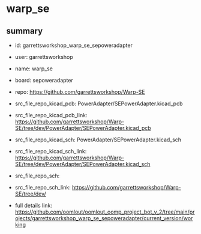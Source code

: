 # warp_se
 
## summary 
* id: garrettsworkshop_warp_se_sepoweradapter
* user: garrettsworkshop
* name: warp_se
* board: sepoweradapter
* repo: https://github.com/garrettsworkshop/Warp-SE
* src_file_repo_kicad_pcb: PowerAdapter/SEPowerAdapter.kicad_pcb
* src_file_repo_kicad_pcb_link: https://github.com/garrettsworkshop/Warp-SE/tree/dev/PowerAdapter/SEPowerAdapter.kicad_pcb
* src_file_repo_kicad_sch: PowerAdapter/SEPowerAdapter.kicad_sch
* src_file_repo_kicad_sch_link: https://github.com/garrettsworkshop/Warp-SE/tree/dev/PowerAdapter/SEPowerAdapter.kicad_sch

* src_file_repo_sch: 
* src_file_repo_sch_link: https://github.com/garrettsworkshop/Warp-SE/tree/dev/
* full details link: https://github.com/oomlout/oomlout_oomp_project_bot_v_2/tree/main/projects/garrettsworkshop_warp_se_sepoweradapter/current_version/working  






